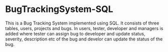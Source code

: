 # BugTrackingSystem-SQL
This is a Bug Tracking System implemented using SQL. It consists of three tables, users, projects and bugs. In users, tester, developer and managers is added where tester can assign bug to developer and update status, severity, description etc of the bug and develor can update the status of the bug.
